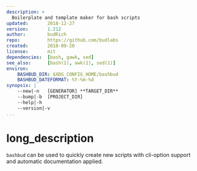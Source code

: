 ```yaml
---
description: >
  Boilerplate and template maker for bash scripts
updated:       2018-12-27
version:       1.212
author:        budRich
repo:          https://github.com/budlabs
created:       2018-09-20
license:       mit
dependencies:  [bash, gawk, sed]
see_also:      [bash(1), awk(1), sed(1)]
environ:
    BASHBUD_DIR: $XDG_CONFIG_HOME/bashbud
    BASHBUD_DATEFORMAT: %Y-%m-%d
synopsis: |
    --new|-n   [GENERATOR] **TARGET_DIR**
    --bump|-b  [PROJECT_DIR]
    --help|-h
    --version|-v
...
```


# long_description

`bashbud` can be used to quickly create new scripts with cli-option support and automatic documentation applied.
